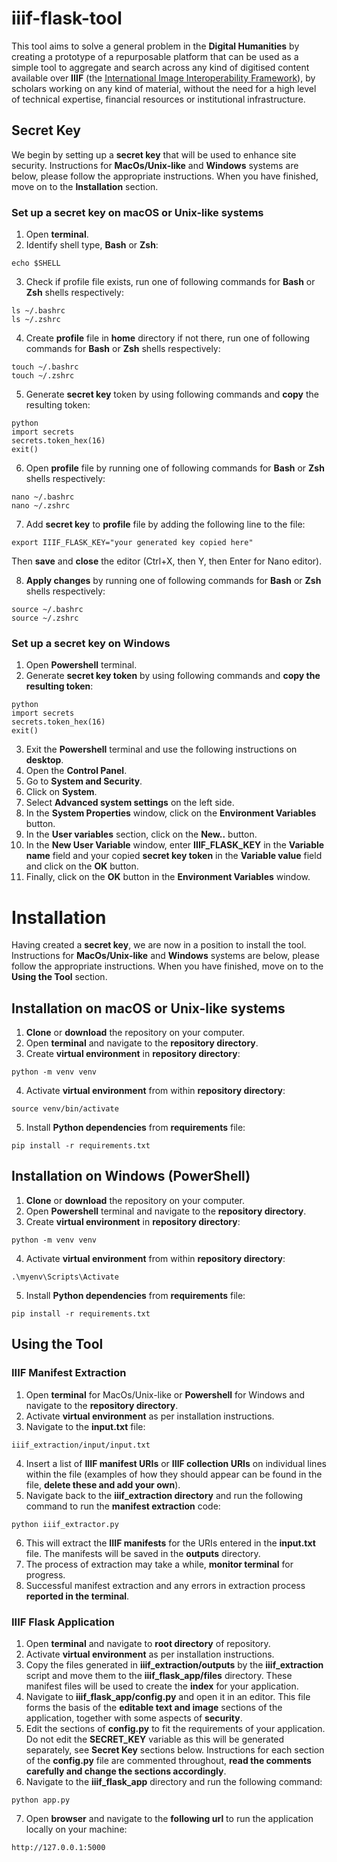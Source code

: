 # iiif-flask-tool

This tool aims to solve a general problem in the __Digital Humanities__ by creating a prototype of a repurposable platform that can be used as a simple tool to aggregate and search across any kind of digitised content available over __IIIF__ (the [International Image Interoperability Framework](https://iiif.io/)), by scholars working on any kind of material, without the need for a high level of technical expertise, financial resources or institutional infrastructure.

## Secret Key

We begin by setting up a __secret key__ that will be used to enhance site security. Instructions for __MacOs/Unix-like__ and __Windows__ systems are below, please follow the appropriate instructions. When you have finished, move on to the __Installation__ section. 

### Set up a secret key on macOS or Unix-like systems

1. Open __terminal__.
2. Identify shell type, __Bash__ or __Zsh__:
```
echo $SHELL
```

3. Check if profile file exists, run one of following commands for __Bash__ or __Zsh__ shells respectively:
```
ls ~/.bashrc
ls ~/.zshrc
```

4. Create __profile__ file in __home__ directory if not there, run one of following commands for __Bash__ or __Zsh__ shells respectively:
```
touch ~/.bashrc
touch ~/.zshrc
```

5. Generate __secret key__ token by using following commands and __copy__ the resulting token:
```
python
import secrets
secrets.token_hex(16)
exit()
```

6. Open __profile__ file by running one of following commands for __Bash__ or __Zsh__ shells respectively:
```
nano ~/.bashrc
nano ~/.zshrc
```

7. Add __secret key__ to __profile__ file by adding the following line to the file:
```
export IIIF_FLASK_KEY="your generated key copied here"
```
Then __save__ and __close__ the editor (Ctrl+X, then Y, then Enter for Nano editor).

8. __Apply changes__ by running one of following commands for __Bash__ or __Zsh__ shells respectively:
``` 
source ~/.bashrc
source ~/.zshrc
```

### Set up a secret key on Windows

1. Open __Powershell__ terminal.
2. Generate __secret key token__ by using following commands and __copy the resulting token__:
```
python
import secrets
secrets.token_hex(16)
exit()
```

3. Exit the __Powershell__ terminal and use the following instructions on __desktop__.
4. Open the __Control Panel__.
5. Go to __System and Security__.
6. Click on __System__.
7. Select __Advanced system settings__ on the left side.
8. In the __System Properties__ window, click on the __Environment Variables__ button.
9. In the __User variables__ section, click on the __New..__ button.
10. In the __New User Variable__ window, enter __IIIF_FLASK_KEY__ in the __Variable name__ field and your copied __secret key token__ in the __Variable value__ field and click on the __OK__ button.
11. Finally, click on the __OK__ button in the __Environment Variables__ window.

# Installation

Having created a __secret key__, we are now in a position to install the tool. Instructions for __MacOs/Unix-like__ and __Windows__ systems are below, please follow the appropriate instructions. When you have finished, move on to the __Using the Tool__ section. 

## Installation on macOS or Unix-like systems

1. __Clone__ or __download__ the repository on your computer.
2. Open __terminal__ and navigate to the __repository directory__. 
3. Create __virtual environment__ in __repository directory__:
```
python -m venv venv
```

4. Activate __virtual environment__ from within __repository directory__:
``` 
source venv/bin/activate
```

5. Install __Python dependencies__ from __requirements__ file:
```
pip install -r requirements.txt
```

## Installation on Windows (PowerShell)

1. __Clone__ or __download__ the repository on your computer.
2. Open __Powershell__ terminal and navigate to the __repository directory__.
3. Create __virtual environment__ in __repository directory__:
```
python -m venv venv
```

4. Activate __virtual environment__ from within __repository directory__:
``` 
.\myenv\Scripts\Activate
```

5. Install __Python dependencies__ from __requirements__ file:
```
pip install -r requirements.txt
```

## Using the Tool

### IIIF Manifest Extraction

1. Open __terminal__ for MacOs/Unix-like or __Powershell__ for Windows and navigate to the __repository directory__. 
2. Activate __virtual environment__ as per installation instructions.
3. Navigate to the __input.txt__ file:
```
iiif_extraction/input/input.txt
```

4. Insert a list of __IIIF manifest URIs__ or __IIIF collection URIs__ on individual lines within the file (examples of how they should appear can be found in the file, __delete these and add your own__).
5. Navigate back to the __iiif_extraction directory__ and run the following command to run the __manifest extraction__ code:
```
python iiif_extractor.py
```

6. This will extract the __IIIF manifests__ for the URIs entered in the __input.txt__ file. The manifests will be saved in the __outputs__ directory.
7. The process of extraction may take a while, __monitor terminal__ for progress.
8. Successful manifest extraction and any errors in extraction process __reported in the terminal__.

### IIIF Flask Application

1. Open __terminal__ and navigate to __root directory__ of repository.
2. Activate __virtual environment__ as per installation instructions.
3. Copy the files generated in __iiif_extraction/outputs__ by the __iiif_extraction__ script and move them to the __iiif_flask_app/files__ directory. These manifest files will be used to create the __index__ for your application.
4. Navigate to __iiif_flask_app/config.py__ and open it in an editor. This file forms the basis of the __editable text and image__ sections of the application, together with some aspects of __security__.
5. Edit the sections of __config.py__ to fit the requirements of your application. Do not edit the __SECRET_KEY__ variable as this will be generated separately, see __Secret Key__ sections below. Instructions for each section of the __config.py__ file are commented throughout, __read the comments carefully and change the sections accordingly__.
6. Navigate to the __iiif_flask_app__ directory and run the following command:
```
python app.py
```

7. Open __browser__ and navigate to the __following url__ to run the application locally on your machine:
```
http://127.0.0.1:5000
```
